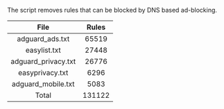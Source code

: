 The script removes rules that can be blocked by DNS based ad-blocking.


| File | Rules |
|:----:|:-----:|
| adguard_ads.txt | 65519 |
| easylist.txt | 27448 |
| adguard_privacy.txt | 26776 |
| easyprivacy.txt | 6296 |
| adguard_mobile.txt | 5083 |
| Total | 131122 |